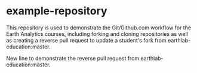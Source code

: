 # example-repository
This repository is used to demonstrate the Git/Github.com workflow for the Earth Analytics courses, including forking and cloning repositories as well as creating a reverse pull request to update a student's fork from earthlab-education:master. 

New line to demonstrate the reverse pull request from earthlab-education:master.
